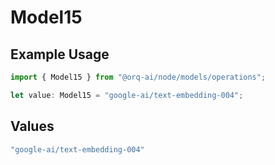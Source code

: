 # Model15

## Example Usage

```typescript
import { Model15 } from "@orq-ai/node/models/operations";

let value: Model15 = "google-ai/text-embedding-004";
```

## Values

```typescript
"google-ai/text-embedding-004"
```